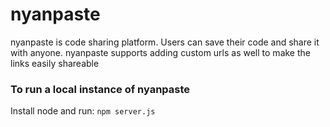 # nyanpaste
nyanpaste is code sharing platform. Users can save their code and share it with anyone. nyanpaste supports adding custom urls as well to make the links easily shareable

### To run a local instance of nyanpaste
Install node and run:
``npm server.js``
